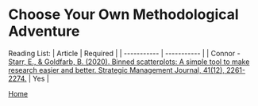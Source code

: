 # Choose Your Own Methodological Adventure

Reading List:
| Article | Required |
| ----------- | ----------- |
| Connor - [Starr, E., & Goldfarb, B. (2020). Binned scatterplots: A simple tool to make research easier and better. Strategic Management Journal, 41(12), 2261-2274.](https://onlinelibrary.wiley.com/doi/10.1002/smj.3199) | Yes |


[Home](../README.md)